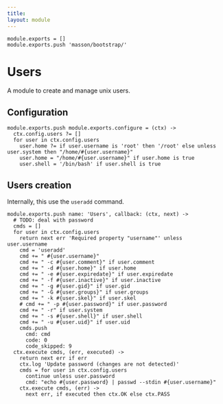 ```yaml
---
title: 
layout: module
---
```


    module.exports = []
    module.exports.push 'masson/bootstrap/'

# Users

A module to create and manage unix users.

## Configuration

    module.exports.push module.exports.configure = (ctx) ->
      ctx.config.users ?= []
      for user in ctx.config.users
        user.home ?= if user.username is 'root' then '/root' else unless user.system then "/home/#{user.username}"
        user.home = "/home/#{user.username}" if user.home is true
        user.shell = '/bin/bash' if user.shell is true

## Users creation

Internally, this use the `useradd` command.

    module.exports.push name: 'Users', callback: (ctx, next) ->
      # TODO: deal with password
      cmds = []
      for user in ctx.config.users
        return next err 'Required property "username"' unless user.username
        cmd = 'useradd'
        cmd += " #{user.username}"
        cmd += " -c #{user.comment}" if user.comment
        cmd += " -d #{user.home}" if user.home
        cmd += " -e #{user.expiredate}" if user.expiredate
        cmd += " -f #{user.inactive}" if user.inactive
        cmd += " -g #{user.gid}" if user.gid
        cmd += " -G #{user.groups}" if user.groups
        cmd += " -k #{user.skel}" if user.skel
        # cmd += " -p #{user.password}" if user.password
        cmd += " -r" if user.system
        cmd += " -s #{user.shell}" if user.shell
        cmd += " -u #{user.uid}" if user.uid
        cmds.push
          cmd: cmd
          code: 0
          code_skipped: 9
      ctx.execute cmds, (err, executed) ->
        return next err if err
        ctx.log 'Update password (changes are not detected)'
        cmds = for user in ctx.config.users
          continue unless user.password
          cmd: "echo #{user.password} | passwd --stdin #{user.username}"
        ctx.execute cmds, (err) ->
          next err, if executed then ctx.OK else ctx.PASS
